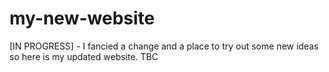 # my-new-website
[IN PROGRESS] - I fancied a change and a place to try out some new ideas so here is my updated website. TBC
